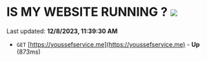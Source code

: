 # IS MY WEBSITE RUNNING ? [![](https://img.shields.io/static/v1?label=Sponsor&message=%E2%9D%A4&logo=GitHub&color=%23fe8e86)](https://github.com/sponsors/<username>)

Last updated: **12/8/2023, 11:39:30 AM**

- `GET` [https://youssefservice.me](https://youssefservice.me) - **Up** (873ms)
